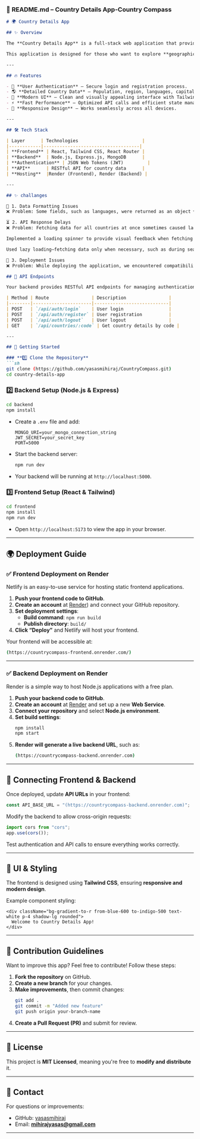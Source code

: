 
### 📖 **README.md – Country Details App-Country Compass**
```md
# 🌍 Country Details App

## ✨ Overview

The **Country Details App** is a full-stack web application that provides detailed information about different countries. Users must log in to access country-specific data, ensuring **secure access and authentication**. 

This application is designed for those who want to explore **geographical, political, and cultural details** about countries in an interactive way. Built using modern technologies like **React, Tailwind CSS, Node.js, and Express**, it delivers a **smooth and dynamic experience**.

---

## 🔥 Features

- 🔐 **User Authentication** – Secure login and registration process.
- 🌎 **Detailed Country Data** – Population, region, languages, capital, and flags.
- 🎨 **Modern UI** – Clean and visually appealing interface with Tailwind CSS.
- ⚡ **Fast Performance** – Optimized API calls and efficient state management.
- 🚀 **Responsive Design** – Works seamlessly across all devices.

---

## 🛠️ Tech Stack

| Layer      | Technologies                        |
|------------|------------------------------------|
| **Frontend** | React, Tailwind CSS, React Router |
| **Backend**  | Node.js, Express.js, MongoDB      |
| **Authentication** | JSON Web Tokens (JWT)         |
| **API**      | RESTful API for country data      |
| **Hosting**  |Render (Frontend), Render (Backend) |

---

## ✨ challanges

🔄 1. Data Formatting Issues
❌ Problem: Some fields, such as languages, were returned as an object with language codes, requiring additional transformation for proper display. ✅ Solution: We developed helper functions to parse and format API responses dynamically, ensuring users see country details in a readable format.

⏳ 2. API Response Delays
❌ Problem: Fetching data for all countries at once sometimes caused lag, negatively impacting user experience. ✅ Solution: To tackle this, we:

Implemented a loading spinner to provide visual feedback when fetching data.

Used lazy loading—fetching data only when necessary, such as during searches or region filtering.

🚀 3. Deployment Issues
❌ Problem: While deploying the application, we encountered compatibility issues with hosting services. The application required proper environment variables, file structuring, and API integration settings to run smoothly in production. ✅ Solution: To address deployment challenges:

## 📡 API Endpoints

Your backend provides RESTful API endpoints for managing authentication and country details.

| Method | Route                | Description                |
|--------|----------------------|----------------------------|
| POST   | `/api/auth/login`    | User login                 |
| POST   | `/api/auth/register` | User registration          |
| POST   | `/api/auth/logout`   | User logout                |
| GET    | `/api/countries/:code` | Get country details by code |

---

## 🚀 Getting Started

### **1️⃣ Clone the Repository**
```sh
git clone (https://github.com/yasasmihiraj/CountryCompass.git)
cd country-details-app
```

### **2️⃣ Backend Setup (Node.js & Express)**
```sh
cd backend
npm install
```
- Create a `.env` file and add:
  ```env
  MONGO_URI=your_mongo_connection_string
  JWT_SECRET=your_secret_key
  PORT=5000
  ```
- Start the backend server:
  ```sh
  npm run dev
  ```
- Your backend will be running at `http://localhost:5000`.

### **3️⃣ Frontend Setup (React & Tailwind)**
```sh
cd frontend
npm install
npm run dev
```
- Open `http://localhost:5173` to view the app in your browser.

---

## 🌍 Deployment Guide

### ✅ **Frontend Deployment on Render**
Netlify is an easy-to-use service for hosting static frontend applications.

1. **Push your frontend code to GitHub**.
2. **Create an account** at [Render](https://countrycompass-frontend.onrender.com/)) and connect your GitHub repository.
3. **Set deployment settings**:
   - **Build command**: `npm run build`
   - **Publish directory**: `build/`
4. **Click “Deploy”** and Netlify will host your frontend.

Your frontend will be accessible at:
```sh
(https://countrycompass-frontend.onrender.com/)
```

---

### ✅ **Backend Deployment on Render**
Render is a simple way to host Node.js applications with a free plan.

1. **Push your backend code to GitHub**.
2. **Create an account** at [Render](https://render.com/) and set up a new **Web Service**.
3. **Connect your repository** and select **Node.js environment**.
4. **Set build settings**:
   ```sh
   npm install
   npm start
   ```
5. **Render will generate a live backend URL**, such as:
   ```sh
   (https://countrycompass-backend.onrender.com)
   ```

---

## 🔗 Connecting Frontend & Backend

Once deployed, update **API URLs** in your frontend:

```js
const API_BASE_URL = "(https://countrycompass-backend.onrender.com)";
```

Modify the backend to allow cross-origin requests:

```ts
import cors from "cors";
app.use(cors());
```

Test authentication and API calls to ensure everything works correctly.

---

## 🎨 UI & Styling

The frontend is designed using **Tailwind CSS**, ensuring **responsive and modern design**.

Example component styling:
```tsx
<div className="bg-gradient-to-r from-blue-600 to-indigo-500 text-white p-4 shadow-lg rounded">
  Welcome to Country Details App!
</div>
```

---

## 📝 Contribution Guidelines

Want to improve this app? Feel free to contribute! Follow these steps:

1. **Fork the repository** on GitHub.
2. **Create a new branch** for your changes.
3. **Make improvements**, then commit changes:
   ```sh
   git add .
   git commit -m "Added new feature"
   git push origin your-branch-name
   ```
4. **Create a Pull Request (PR)** and submit for review.

---

## 📜 License

This project is **MIT Licensed**, meaning you're free to **modify and distribute** it.

---

## 📩 Contact

For questions or improvements:
- GitHub: [yasasmihiraj](https://github.com/yasasmihiraj)
- Email: **mihirajyasas@gmail.com**

---


